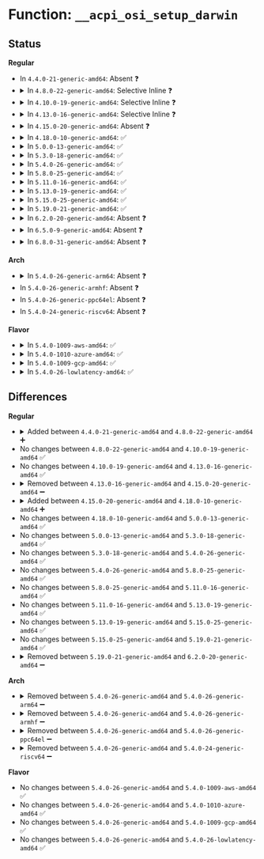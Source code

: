 # Function: <code>__acpi_osi_setup_darwin</code>

## Status
<b>Regular</b>
<ul>
<li>
In <code>4.4.0-21-generic-amd64</code>: Absent ❓
</li>
<li>
<details>
<summary>In <code>4.8.0-22-generic-amd64</code>: Selective Inline ❓</summary>

```c
void __acpi_osi_setup_darwin(bool enable)
```

```json
{
  "name": "__acpi_osi_setup_darwin",
  "collision_type": "Unique Static",
  "inline_type": "Selective",
  "funcs": [
    {
      "addr": 18446744071595412518,
      "name": "__acpi_osi_setup_darwin",
      "external": false,
      "loc": "drivers/acpi/osi.c:131",
      "file": "drivers/acpi/osi.c",
      "inline": "not declared, inlined",
      "caller_inline": [],
      "caller_func": [
        "drivers/acpi/osi.c:dmi_enable_osi_darwin",
        "drivers/acpi/osi.c:osi_setup"
      ]
    }
  ],
  "symbols": [
    {
      "addr": 18446744071595412518,
      "name": "__acpi_osi_setup_darwin",
      "section": ".init.text",
      "bind": "STB_LOCAL",
      "size": 86
    }
  ]
}
```
</details>
</li>
<li>
<details>
<summary>In <code>4.10.0-19-generic-amd64</code>: Selective Inline ❓</summary>

```c
void __acpi_osi_setup_darwin(bool enable)
```

```json
{
  "name": "__acpi_osi_setup_darwin",
  "collision_type": "Unique Static",
  "inline_type": "Selective",
  "funcs": [
    {
      "addr": 18446744071595662368,
      "name": "__acpi_osi_setup_darwin",
      "external": false,
      "loc": "drivers/acpi/osi.c:131",
      "file": "drivers/acpi/osi.c",
      "inline": "not declared, inlined",
      "caller_inline": [],
      "caller_func": [
        "drivers/acpi/osi.c:dmi_enable_osi_darwin",
        "drivers/acpi/osi.c:osi_setup"
      ]
    }
  ],
  "symbols": [
    {
      "addr": 18446744071595662368,
      "name": "__acpi_osi_setup_darwin",
      "section": ".init.text",
      "bind": "STB_LOCAL",
      "size": 86
    }
  ]
}
```
</details>
</li>
<li>
<details>
<summary>In <code>4.13.0-16-generic-amd64</code>: Selective Inline ❓</summary>

```c
void __acpi_osi_setup_darwin(bool enable)
```

```json
{
  "name": "__acpi_osi_setup_darwin",
  "collision_type": "Unique Static",
  "inline_type": "Selective",
  "funcs": [
    {
      "addr": 18446744071596585720,
      "name": "__acpi_osi_setup_darwin",
      "external": false,
      "loc": "drivers/acpi/osi.c:131",
      "file": "drivers/acpi/osi.c",
      "inline": "not declared, inlined",
      "caller_inline": [],
      "caller_func": [
        "drivers/acpi/osi.c:dmi_enable_osi_darwin",
        "drivers/acpi/osi.c:osi_setup",
        "drivers/acpi/osi.c:osi_setup"
      ]
    }
  ],
  "symbols": [
    {
      "addr": 18446744071596585720,
      "name": "__acpi_osi_setup_darwin",
      "section": ".init.text",
      "bind": "STB_LOCAL",
      "size": 96
    }
  ]
}
```
</details>
</li>
<li>
<details>
<summary>In <code>4.15.0-20-generic-amd64</code>: Absent ❓</summary>

```json
{
  "name": "__acpi_osi_setup_darwin",
  "collision_type": "Unique Static",
  "inline_type": "Full",
  "funcs": [
    {
      "addr": 18446744071602914179,
      "name": "__acpi_osi_setup_darwin",
      "external": false,
      "loc": "drivers/acpi/osi.c:132",
      "file": "drivers/acpi/osi.c",
      "inline": "not declared, inlined",
      "caller_inline": [
        "drivers/acpi/osi.c:early_acpi_osi_init",
        "drivers/acpi/osi.c:acpi_osi_setup_darwin"
      ],
      "caller_func": []
    }
  ],
  "symbols": []
}
```
</details>
</li>
<li>
<details>
<summary>In <code>4.18.0-10-generic-amd64</code>: ✅</summary>

```c
void __acpi_osi_setup_darwin(bool enable)
```

```json
{
  "name": "__acpi_osi_setup_darwin",
  "collision_type": "Unique Static",
  "inline_type": "No",
  "funcs": [
    {
      "addr": 18446744071603085697,
      "name": "__acpi_osi_setup_darwin",
      "external": false,
      "loc": "drivers/acpi/osi.c:149",
      "file": "drivers/acpi/osi.c",
      "inline": "seen, unknown",
      "caller_inline": [],
      "caller_func": [
        "drivers/acpi/osi.c:early_acpi_osi_init",
        "drivers/acpi/osi.c:osi_setup",
        "drivers/acpi/osi.c:osi_setup"
      ]
    }
  ],
  "symbols": [
    {
      "addr": 18446744071603085697,
      "name": "__acpi_osi_setup_darwin",
      "section": ".init.text",
      "bind": "STB_LOCAL",
      "size": 95
    }
  ]
}
```
</details>
</li>
<li>
<details>
<summary>In <code>5.0.0-13-generic-amd64</code>: ✅</summary>

```c
void __acpi_osi_setup_darwin(bool enable)
```

```json
{
  "name": "__acpi_osi_setup_darwin",
  "collision_type": "Unique Static",
  "inline_type": "No",
  "funcs": [
    {
      "addr": 18446744071604887980,
      "name": "__acpi_osi_setup_darwin",
      "external": false,
      "loc": "drivers/acpi/osi.c:156",
      "file": "drivers/acpi/osi.c",
      "inline": "seen, unknown",
      "caller_inline": [],
      "caller_func": [
        "drivers/acpi/osi.c:early_acpi_osi_init",
        "drivers/acpi/osi.c:osi_setup",
        "drivers/acpi/osi.c:osi_setup"
      ]
    }
  ],
  "symbols": [
    {
      "addr": 18446744071604887980,
      "name": "__acpi_osi_setup_darwin",
      "section": ".init.text",
      "bind": "STB_LOCAL",
      "size": 95
    }
  ]
}
```
</details>
</li>
<li>
<details>
<summary>In <code>5.3.0-18-generic-amd64</code>: ✅</summary>

```c
void __acpi_osi_setup_darwin(bool enable)
```

```json
{
  "name": "__acpi_osi_setup_darwin",
  "collision_type": "Unique Static",
  "inline_type": "No",
  "funcs": [
    {
      "addr": 18446744071604994056,
      "name": "__acpi_osi_setup_darwin",
      "external": false,
      "loc": "drivers/acpi/osi.c:143",
      "file": "drivers/acpi/osi.c",
      "inline": "seen, unknown",
      "caller_inline": [],
      "caller_func": [
        "drivers/acpi/osi.c:early_acpi_osi_init",
        "drivers/acpi/osi.c:osi_setup",
        "drivers/acpi/osi.c:osi_setup"
      ]
    }
  ],
  "symbols": [
    {
      "addr": 18446744071604994056,
      "name": "__acpi_osi_setup_darwin",
      "section": ".init.text",
      "bind": "STB_LOCAL",
      "size": 95
    }
  ]
}
```
</details>
</li>
<li>
<details>
<summary>In <code>5.4.0-26-generic-amd64</code>: ✅</summary>

```c
void __acpi_osi_setup_darwin(bool enable)
```

```json
{
  "name": "__acpi_osi_setup_darwin",
  "collision_type": "Unique Static",
  "inline_type": "No",
  "funcs": [
    {
      "addr": 18446744071605031289,
      "name": "__acpi_osi_setup_darwin",
      "external": false,
      "loc": "drivers/acpi/osi.c:143",
      "file": "drivers/acpi/osi.c",
      "inline": "seen, unknown",
      "caller_inline": [],
      "caller_func": [
        "drivers/acpi/osi.c:early_acpi_osi_init",
        "drivers/acpi/osi.c:osi_setup",
        "drivers/acpi/osi.c:osi_setup"
      ]
    }
  ],
  "symbols": [
    {
      "addr": 18446744071605031289,
      "name": "__acpi_osi_setup_darwin",
      "section": ".init.text",
      "bind": "STB_LOCAL",
      "size": 95
    }
  ]
}
```
</details>
</li>
<li>
<details>
<summary>In <code>5.8.0-25-generic-amd64</code>: ✅</summary>

```c
void __acpi_osi_setup_darwin(bool enable)
```

```json
{
  "name": "__acpi_osi_setup_darwin",
  "collision_type": "Unique Static",
  "inline_type": "No",
  "funcs": [
    {
      "addr": 18446744071609320268,
      "name": "__acpi_osi_setup_darwin",
      "external": false,
      "loc": "drivers/acpi/osi.c:143",
      "file": "drivers/acpi/osi.c",
      "inline": "seen, unknown",
      "caller_inline": [],
      "caller_func": [
        "drivers/acpi/osi.c:early_acpi_osi_init",
        "drivers/acpi/osi.c:osi_setup",
        "drivers/acpi/osi.c:osi_setup"
      ]
    }
  ],
  "symbols": [
    {
      "addr": 18446744071609320268,
      "name": "__acpi_osi_setup_darwin",
      "section": ".init.text",
      "bind": "STB_LOCAL",
      "size": 95
    }
  ]
}
```
</details>
</li>
<li>
<details>
<summary>In <code>5.11.0-16-generic-amd64</code>: ✅</summary>

```c
void __acpi_osi_setup_darwin(bool enable)
```

```json
{
  "name": "__acpi_osi_setup_darwin",
  "collision_type": "Unique Static",
  "inline_type": "No",
  "funcs": [
    {
      "addr": 18446744071612390940,
      "name": "__acpi_osi_setup_darwin",
      "external": false,
      "loc": "drivers/acpi/osi.c:143",
      "file": "drivers/acpi/osi.c",
      "inline": "seen, unknown",
      "caller_inline": [],
      "caller_func": [
        "drivers/acpi/osi.c:early_acpi_osi_init",
        "drivers/acpi/osi.c:osi_setup",
        "drivers/acpi/osi.c:osi_setup"
      ]
    }
  ],
  "symbols": [
    {
      "addr": 18446744071612390940,
      "name": "__acpi_osi_setup_darwin",
      "section": ".init.text",
      "bind": "STB_LOCAL",
      "size": 95
    }
  ]
}
```
</details>
</li>
<li>
<details>
<summary>In <code>5.13.0-19-generic-amd64</code>: ✅</summary>

```c
void __acpi_osi_setup_darwin(bool enable)
```

```json
{
  "name": "__acpi_osi_setup_darwin",
  "collision_type": "Unique Static",
  "inline_type": "No",
  "funcs": [
    {
      "addr": 18446744071614532425,
      "name": "__acpi_osi_setup_darwin",
      "external": false,
      "loc": "drivers/acpi/osi.c:143",
      "file": "drivers/acpi/osi.c",
      "inline": "seen, unknown",
      "caller_inline": [],
      "caller_func": [
        "drivers/acpi/osi.c:early_acpi_osi_init",
        "drivers/acpi/osi.c:osi_setup",
        "drivers/acpi/osi.c:osi_setup"
      ]
    }
  ],
  "symbols": [
    {
      "addr": 18446744071614532425,
      "name": "__acpi_osi_setup_darwin",
      "section": ".init.text",
      "bind": "STB_LOCAL",
      "size": 91
    }
  ]
}
```
</details>
</li>
<li>
<details>
<summary>In <code>5.15.0-25-generic-amd64</code>: ✅</summary>

```c
void __acpi_osi_setup_darwin(bool enable)
```

```json
{
  "name": "__acpi_osi_setup_darwin",
  "collision_type": "Unique Static",
  "inline_type": "No",
  "funcs": [
    {
      "addr": 18446744071615483333,
      "name": "__acpi_osi_setup_darwin",
      "external": false,
      "loc": "drivers/acpi/osi.c:143",
      "file": "drivers/acpi/osi.c",
      "inline": "seen, unknown",
      "caller_inline": [],
      "caller_func": [
        "drivers/acpi/osi.c:early_acpi_osi_init",
        "drivers/acpi/osi.c:osi_setup",
        "drivers/acpi/osi.c:osi_setup"
      ]
    }
  ],
  "symbols": [
    {
      "addr": 18446744071615483333,
      "name": "__acpi_osi_setup_darwin",
      "section": ".init.text",
      "bind": "STB_LOCAL",
      "size": 91
    }
  ]
}
```
</details>
</li>
<li>
<details>
<summary>In <code>5.19.0-21-generic-amd64</code>: ✅</summary>

```c
void __acpi_osi_setup_darwin(bool enable)
```

```json
{
  "name": "__acpi_osi_setup_darwin",
  "collision_type": "Unique Static",
  "inline_type": "No",
  "funcs": [
    {
      "addr": 18446744071617285521,
      "name": "__acpi_osi_setup_darwin",
      "external": false,
      "loc": "drivers/acpi/osi.c:143",
      "file": "drivers/acpi/osi.c",
      "inline": "seen, unknown",
      "caller_inline": [],
      "caller_func": [
        "drivers/acpi/osi.c:early_acpi_osi_init",
        "drivers/acpi/osi.c:osi_setup",
        "drivers/acpi/osi.c:osi_setup"
      ]
    }
  ],
  "symbols": [
    {
      "addr": 18446744071617285521,
      "name": "__acpi_osi_setup_darwin",
      "section": ".init.text",
      "bind": "STB_LOCAL",
      "size": 101
    }
  ]
}
```
</details>
</li>
<li>
<details>
<summary>In <code>6.2.0-20-generic-amd64</code>: Absent ❓</summary>

```json
{
  "name": "__acpi_osi_setup_darwin",
  "collision_type": "Unique Static",
  "inline_type": "Full",
  "funcs": [
    {
      "addr": 18446744071627999075,
      "name": "__acpi_osi_setup_darwin",
      "external": false,
      "loc": "drivers/acpi/osi.c:119",
      "file": "drivers/acpi/osi.c",
      "inline": "not declared, inlined",
      "caller_inline": [
        "drivers/acpi/osi.c:early_acpi_osi_init",
        "drivers/acpi/osi.c:osi_setup",
        "drivers/acpi/osi.c:osi_setup"
      ],
      "caller_func": []
    }
  ],
  "symbols": []
}
```
</details>
</li>
<li>
<details>
<summary>In <code>6.5.0-9-generic-amd64</code>: Absent ❓</summary>

```json
{
  "name": "__acpi_osi_setup_darwin",
  "collision_type": "Unique Static",
  "inline_type": "Full",
  "funcs": [
    {
      "addr": 18446744071619764739,
      "name": "__acpi_osi_setup_darwin",
      "external": false,
      "loc": "drivers/acpi/osi.c:119",
      "file": "drivers/acpi/osi.c",
      "inline": "not declared, inlined",
      "caller_inline": [
        "drivers/acpi/osi.c:early_acpi_osi_init",
        "drivers/acpi/osi.c:osi_setup",
        "drivers/acpi/osi.c:osi_setup"
      ],
      "caller_func": []
    }
  ],
  "symbols": []
}
```
</details>
</li>
<li>
<details>
<summary>In <code>6.8.0-31-generic-amd64</code>: Absent ❓</summary>

```json
{
  "name": "__acpi_osi_setup_darwin",
  "collision_type": "Unique Static",
  "inline_type": "Full",
  "funcs": [
    {
      "addr": 18446744071622072195,
      "name": "__acpi_osi_setup_darwin",
      "external": false,
      "loc": "drivers/acpi/osi.c:119",
      "file": "drivers/acpi/osi.c",
      "inline": "not declared, inlined",
      "caller_inline": [
        "drivers/acpi/osi.c:early_acpi_osi_init",
        "drivers/acpi/osi.c:osi_setup",
        "drivers/acpi/osi.c:osi_setup"
      ],
      "caller_func": []
    }
  ],
  "symbols": []
}
```
</details>
</li>
</ul>
<b>Arch</b>
<ul>
<li>
<details>
<summary>In <code>5.4.0-26-generic-arm64</code>: Absent ❓</summary>

```json
{
  "name": "__acpi_osi_setup_darwin",
  "collision_type": "Unique Static",
  "inline_type": "Full",
  "funcs": [
    {
      "addr": 18446603336511112220,
      "name": "__acpi_osi_setup_darwin",
      "external": false,
      "loc": "drivers/acpi/osi.c:143",
      "file": "drivers/acpi/osi.c",
      "inline": "not declared, inlined",
      "caller_inline": [
        "drivers/acpi/osi.c:osi_setup",
        "drivers/acpi/osi.c:osi_setup"
      ],
      "caller_func": []
    }
  ],
  "symbols": []
}
```
</details>
</li>
<li>
In <code>5.4.0-26-generic-armhf</code>: Absent ❓
</li>
<li>
In <code>5.4.0-26-generic-ppc64el</code>: Absent ❓
</li>
<li>
In <code>5.4.0-24-generic-riscv64</code>: Absent ❓
</li>
</ul>
<b>Flavor</b>
<ul>
<li>
<details>
<summary>In <code>5.4.0-1009-aws-amd64</code>: ✅</summary>

```c
void __acpi_osi_setup_darwin(bool enable)
```

```json
{
  "name": "__acpi_osi_setup_darwin",
  "collision_type": "Unique Static",
  "inline_type": "No",
  "funcs": [
    {
      "addr": 18446744071604936421,
      "name": "__acpi_osi_setup_darwin",
      "external": false,
      "loc": "drivers/acpi/osi.c:143",
      "file": "drivers/acpi/osi.c",
      "inline": "seen, unknown",
      "caller_inline": [],
      "caller_func": [
        "drivers/acpi/osi.c:early_acpi_osi_init",
        "drivers/acpi/osi.c:osi_setup",
        "drivers/acpi/osi.c:osi_setup"
      ]
    }
  ],
  "symbols": [
    {
      "addr": 18446744071604936421,
      "name": "__acpi_osi_setup_darwin",
      "section": ".init.text",
      "bind": "STB_LOCAL",
      "size": 95
    }
  ]
}
```
</details>
</li>
<li>
<details>
<summary>In <code>5.4.0-1010-azure-amd64</code>: ✅</summary>

```c
void __acpi_osi_setup_darwin(bool enable)
```

```json
{
  "name": "__acpi_osi_setup_darwin",
  "collision_type": "Unique Static",
  "inline_type": "No",
  "funcs": [
    {
      "addr": 18446744071604903701,
      "name": "__acpi_osi_setup_darwin",
      "external": false,
      "loc": "drivers/acpi/osi.c:143",
      "file": "drivers/acpi/osi.c",
      "inline": "seen, unknown",
      "caller_inline": [],
      "caller_func": [
        "drivers/acpi/osi.c:early_acpi_osi_init",
        "drivers/acpi/osi.c:osi_setup",
        "drivers/acpi/osi.c:osi_setup"
      ]
    }
  ],
  "symbols": [
    {
      "addr": 18446744071604903701,
      "name": "__acpi_osi_setup_darwin",
      "section": ".init.text",
      "bind": "STB_LOCAL",
      "size": 95
    }
  ]
}
```
</details>
</li>
<li>
<details>
<summary>In <code>5.4.0-1009-gcp-amd64</code>: ✅</summary>

```c
void __acpi_osi_setup_darwin(bool enable)
```

```json
{
  "name": "__acpi_osi_setup_darwin",
  "collision_type": "Unique Static",
  "inline_type": "No",
  "funcs": [
    {
      "addr": 18446744071605013877,
      "name": "__acpi_osi_setup_darwin",
      "external": false,
      "loc": "drivers/acpi/osi.c:143",
      "file": "drivers/acpi/osi.c",
      "inline": "seen, unknown",
      "caller_inline": [],
      "caller_func": [
        "drivers/acpi/osi.c:early_acpi_osi_init",
        "drivers/acpi/osi.c:osi_setup",
        "drivers/acpi/osi.c:osi_setup"
      ]
    }
  ],
  "symbols": [
    {
      "addr": 18446744071605013877,
      "name": "__acpi_osi_setup_darwin",
      "section": ".init.text",
      "bind": "STB_LOCAL",
      "size": 95
    }
  ]
}
```
</details>
</li>
<li>
<details>
<summary>In <code>5.4.0-26-lowlatency-amd64</code>: ✅</summary>

```c
void __acpi_osi_setup_darwin(bool enable)
```

```json
{
  "name": "__acpi_osi_setup_darwin",
  "collision_type": "Unique Static",
  "inline_type": "No",
  "funcs": [
    {
      "addr": 18446744071605035469,
      "name": "__acpi_osi_setup_darwin",
      "external": false,
      "loc": "drivers/acpi/osi.c:143",
      "file": "drivers/acpi/osi.c",
      "inline": "seen, unknown",
      "caller_inline": [],
      "caller_func": [
        "drivers/acpi/osi.c:early_acpi_osi_init",
        "drivers/acpi/osi.c:osi_setup",
        "drivers/acpi/osi.c:osi_setup"
      ]
    }
  ],
  "symbols": [
    {
      "addr": 18446744071605035469,
      "name": "__acpi_osi_setup_darwin",
      "section": ".init.text",
      "bind": "STB_LOCAL",
      "size": 95
    }
  ]
}
```
</details>
</li>
</ul>

## Differences
<b>Regular</b>
<ul>
<li>
<details>
<summary>Added between <code>4.4.0-21-generic-amd64</code> and <code>4.8.0-22-generic-amd64</code> ➕</summary>

```c
void __acpi_osi_setup_darwin(bool enable)
```
</details>
</li>
<li>
No changes between <code>4.8.0-22-generic-amd64</code> and <code>4.10.0-19-generic-amd64</code> ✅
</li>
<li>
No changes between <code>4.10.0-19-generic-amd64</code> and <code>4.13.0-16-generic-amd64</code> ✅
</li>
<li>
<details>
<summary>Removed between <code>4.13.0-16-generic-amd64</code> and <code>4.15.0-20-generic-amd64</code> ➖</summary>

```c
void __acpi_osi_setup_darwin(bool enable)
```
</details>
</li>
<li>
<details>
<summary>Added between <code>4.15.0-20-generic-amd64</code> and <code>4.18.0-10-generic-amd64</code> ➕</summary>

```c
void __acpi_osi_setup_darwin(bool enable)
```
</details>
</li>
<li>
No changes between <code>4.18.0-10-generic-amd64</code> and <code>5.0.0-13-generic-amd64</code> ✅
</li>
<li>
No changes between <code>5.0.0-13-generic-amd64</code> and <code>5.3.0-18-generic-amd64</code> ✅
</li>
<li>
No changes between <code>5.3.0-18-generic-amd64</code> and <code>5.4.0-26-generic-amd64</code> ✅
</li>
<li>
No changes between <code>5.4.0-26-generic-amd64</code> and <code>5.8.0-25-generic-amd64</code> ✅
</li>
<li>
No changes between <code>5.8.0-25-generic-amd64</code> and <code>5.11.0-16-generic-amd64</code> ✅
</li>
<li>
No changes between <code>5.11.0-16-generic-amd64</code> and <code>5.13.0-19-generic-amd64</code> ✅
</li>
<li>
No changes between <code>5.13.0-19-generic-amd64</code> and <code>5.15.0-25-generic-amd64</code> ✅
</li>
<li>
No changes between <code>5.15.0-25-generic-amd64</code> and <code>5.19.0-21-generic-amd64</code> ✅
</li>
<li>
<details>
<summary>Removed between <code>5.19.0-21-generic-amd64</code> and <code>6.2.0-20-generic-amd64</code> ➖</summary>

```c
void __acpi_osi_setup_darwin(bool enable)
```
</details>
</li>
</ul>
<b>Arch</b>
<ul>
<li>
<details>
<summary>Removed between <code>5.4.0-26-generic-amd64</code> and <code>5.4.0-26-generic-arm64</code> ➖</summary>

```c
void __acpi_osi_setup_darwin(bool enable)
```
</details>
</li>
<li>
<details>
<summary>Removed between <code>5.4.0-26-generic-amd64</code> and <code>5.4.0-26-generic-armhf</code> ➖</summary>

```c
void __acpi_osi_setup_darwin(bool enable)
```
</details>
</li>
<li>
<details>
<summary>Removed between <code>5.4.0-26-generic-amd64</code> and <code>5.4.0-26-generic-ppc64el</code> ➖</summary>

```c
void __acpi_osi_setup_darwin(bool enable)
```
</details>
</li>
<li>
<details>
<summary>Removed between <code>5.4.0-26-generic-amd64</code> and <code>5.4.0-24-generic-riscv64</code> ➖</summary>

```c
void __acpi_osi_setup_darwin(bool enable)
```
</details>
</li>
</ul>
<b>Flavor</b>
<ul>
<li>
No changes between <code>5.4.0-26-generic-amd64</code> and <code>5.4.0-1009-aws-amd64</code> ✅
</li>
<li>
No changes between <code>5.4.0-26-generic-amd64</code> and <code>5.4.0-1010-azure-amd64</code> ✅
</li>
<li>
No changes between <code>5.4.0-26-generic-amd64</code> and <code>5.4.0-1009-gcp-amd64</code> ✅
</li>
<li>
No changes between <code>5.4.0-26-generic-amd64</code> and <code>5.4.0-26-lowlatency-amd64</code> ✅
</li>
</ul>
